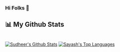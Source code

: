 ### Hi Folks 👋

## 📊 My Github Stats

  <br/>
    <a href="https://github.com/ss0710/github-readme-stats"><img alt="Sudheer's Github Stats" src="https://github-readme-stats.vercel.app/api?username=sayashchaudhary&show_icons=true&count_private=true&theme=react&hide_border=true&bg_color=0D1117" /></a>
  <a href="https://github.com/ss0710/github-readme-stats"><img alt="Sayash's Top Languages" src="https://github-readme-stats.vercel.app/api/top-langs/?username=sayashchaudhary&langs_count=8&count_private=true&layout=compact&theme=react&hide_border=true&bg_color=0D1117" /></a>
  <br/>
